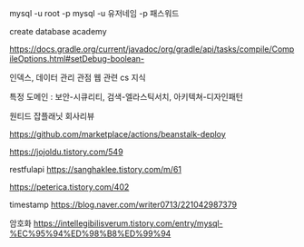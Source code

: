 mysql -u root -p
mysql -u 유저네임 -p 패스워드

create database academy


https://docs.gradle.org/current/javadoc/org/gradle/api/tasks/compile/CompileOptions.html#setDebug-boolean-

인덱스, 데이터 관리 관점
웹 관련 cs 지식

특정 도메인 : 보안-시큐리티, 검색-엘라스틱서치, 아키텍쳐-디자인패턴

원티드
잡플래닛 회사리뷰

https://github.com/marketplace/actions/beanstalk-deploy

https://jojoldu.tistory.com/549

restfulapi
https://sanghaklee.tistory.com/m/61

https://peterica.tistory.com/402

timestamp
https://blog.naver.com/writer0713/221042987379

암호화
https://intellegibilisverum.tistory.com/entry/mysql-%EC%95%94%ED%98%B8%ED%99%94